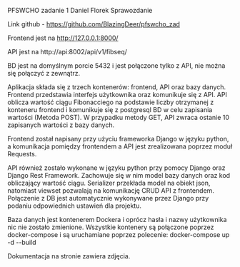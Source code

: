PFSWCHO zadanie 1 Daniel Florek Sprawozdanie

Link github - https://github.com/BlazingDeer/pfswcho_zad

Frontend jest na http://127.0.0.1:8000/

API jest na http://api:8002/api/v1/fibseq/

BD jest na domyślnym porcie 5432 i jest połączone tylko z API, nie można się połączyć z zewnątrz.

Aplikacja składa się z trzech kontenerów: frontend, API oraz bazy danych. Frontend przedstawia interfejs
użytkownika oraz komunikuje się z API. API oblicza wartość ciągu Fibonacciego na podstawie liczby otrzymanej z
konteneru frontend i komunikuje się z postgresql BD w celu zapisania wartości (Metoda POST). W przypadku metody
GET, API zwraca ostanie 10 zapisanych wartości z bazy danych.

Frontend został napisany przy użyciu frameworka Django w języku python, a komunikacja pomiędzy frontendem a
API jest zrealizowana poprzez moduł Requests.

API również zostało wykonane w języku python przy pomocy Django oraz Django Rest Framework. Zachowuje się w
nim model bazy danych oraz kod obliczający wartość ciągu. Serializer przekłada model na obiekt json, natomiast
viewset pozwalają na komunikację CRUD API z frontendem. Połączenie z DB jest automatycznie wykonywane przez
Django przy podaniu odpowiednich ustawień dla projektu.

Baza danych jest kontenerem Dockera i oprócz hasła i nazwy użytkownika nic nie zostało zmienione.
Wszystkie kontenery są połączone poprzez docker-compose i są uruchamiane poprzez polecenie:
docker-compose up -d --build

Dokumentacja na stronie zawiera zdjęcia.

